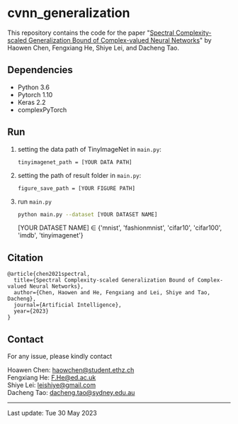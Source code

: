 # cvnn_generalization

This repository contains the code for the paper "[Spectral Complexity-scaled Generalization Bound of Complex-valued Neural Networks](https://arxiv.org/abs/2112.03467)" by Haowen Chen, Fengxiang He, Shiye Lei, and Dacheng Tao.

## Dependencies

- Python 3.6
- Pytorch 1.10
- Keras 2.2
- complexPyTorch


## Run

1. setting the data path of TinyImageNet in `main.py`:

   `tinyimagenet_path = [YOUR DATA PATH]`

2. setting the path of result folder in `main.py`:

   `figure_save_path = [YOUR FIGURE PATH]`

3. run `main.py`

   ```bash
   python main.py --dataset [YOUR DATASET NAME]
   ```

   [YOUR DATASET NAME] ∈ {'mnist', 'fashionmnist', 'cifar10', 'cifar100', 'imdb', 'tinyimagenet'}


## Citation
```
@article{chen2021spectral,
  title={Spectral Complexity-scaled Generalization Bound of Complex-valued Neural Networks},
  author={Chen, Haowen and He, Fengxiang and Lei, Shiye and Tao, Dacheng},
  journal={Artificial Intelligence},
  year={2023}
}
```

## Contact

For any issue, please kindly contact

Hoawen Chen: [haowchen@student.ethz.ch](mailto:haowchen@student.ethz.ch)  
Fengxiang He: [F.He@ed.ac.uk](mailto:F.He@ed.ac.uk)  
Shiye Lei: [leishiye@gmail.com](mailto:leishiye@gmail.com)  
Dacheng Tao: [dacheng.tao@sydney.edu.au](mailto:dacheng.tao@sydney.edu.au)

---

Last update: Tue 30 May 2023
